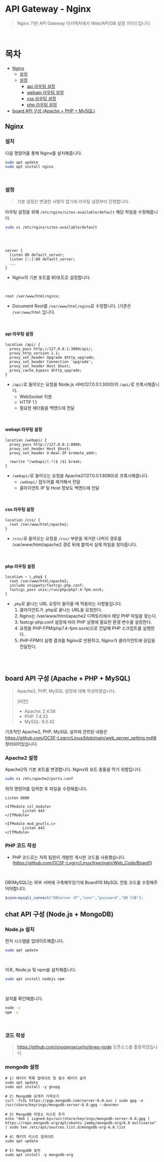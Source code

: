 # API Gateway - Nginx

> Nginx 기반 API Gateway 아키텍처에서 Web/API/DB 설정 가이드입니다.

</br>

# 목차

- [Nginx](#nginx)
  - [설치](#설치)
  - [설정](#설정)
    - [api 라우팅 설정](#api-라우팅-설정)
    - [webapi 라우팅 설정](#webapi-라우팅-설정)
    - [css 라우팅 설정](#css-라우팅-설정)
    - [php 라우팅 설정](#php-라우팅-설정)
- [board API 구성 (Apache + PHP + MySQL)](#board-api-구성-apache--php--mysql)

## Nginx

### 설치

다음 명령어를 통해 Nginx를 설치해줍니다.

```bash
sudo apt update
sudo apt install nginx
```

</br>

### 설정

> 기본 설정은 변경한 사항이 없기에 라우팅 설정부터 진행합니다.

라우팅 설정을 위해 `/etc/nginx/sites-available/default` 해당 파일을 수정해줍니다.

```bash
sudo vi /etc/nginx/sites-available/default
```

</br></br>

```plaintext
server {
  listen 80 default_server;
  listen [::]:80 default_server;
  ...
}
```

- Nginx의 기본 포트를 80포트로 설정합니다.

</br>

```plaintext
root /var/www/html/nginx;
```

- Document Root를 `/var/www/html/nginx`로 수정합니다. (기존은 `/var/www/html` 입니다.

</br>

#### api 라우팅 설정

```plaintext
location /api/ {
  proxy_pass http://127.0.0.1:3000/api/;
  proxy_http_version 1.1;
  proxy_set_header Upgrade $http_upgrade;
  proxy_set_header Connection 'upgrade';
  proxy_set_header Host $host;
  proxy_cache_bypass $http_upgrade;
}
```

- `/api/`로 들어오는 요청을 Node.js 서버(127.0.0.1:3000)의 `/api/`로 프록시해줍니다.
  - WebSocket 지원
  - HTTP 1.1
  - 필요한 헤더들을 백엔드에 전달

</br>

#### webapi 라우팅 설정

```plaintext
location /webapi/ {
  proxy_pass http://127.0.0.1:8080;
  proxy_set_header Host $host;
  proxy_set_header X-Real-IP $remote_addr;

  rewrite ^/webapi/(.*)$ /$1 break;
}
```

- `/webapi/`로 들어오는 요청을 Apache2(127.0.0.1:8080)로 프록시해줍니다.
    - `/webapi/` 접두어를 제거해서 전달
    - 클라이언트 IP 및 Host 정보도 백엔드에 전달

</br>

#### css 라우팅 설정

```plaintext
location /css/ {
  root /var/www/html/apache2;
}
```

- `/css/`로 들어오는 요청을 `/css/` 부분을 제거한 나머지 경로를 /var/www/html/apache2 경로 뒤에 붙여서 실제 파일을 찾아줍니다.

</br>

#### php 라우팅 설정

```plaintext
location ~ \.php$ {
  root /var/www/html/apache2;
  include snippets/fastcgi-php.conf;
  fastcgi_pass unix:/run/php/php7.4-fpm.sock;
}
```

- `.php`로 끝나는 URL 요청이 들어올 때 적용되는 사항들입니다.
  1. 클라이언트가 .php로 끝나는 URL을 요청한다.
  2. Nginx는 /var/www/html/apache2 디렉토리에서 해당 PHP 파일을 찾는다.
  3. fastcgi-php.conf 설정에 따라 PHP 실행에 필요한 환경 변수를 설정한다.
  4. 요청을 PHP-FPM(php7.4-fpm.sock)으로 전달해 PHP 스크립트를 실행한다.
  5. PHP-FPM이 실행 결과를 Nginx로 반환하고, Nginx가 클라이언트에 응답을 전달한다.

</br></br>


## board API 구성 (Apache + PHP + MySQL)

> Apache2, PHP, MySQL 설정에 대해 작성하였습니다.
>
> [버전]
> - Apache: 2.4.58
> - PHP: 7.4.33
> - MySQL: 8.0.42

기초적인 Apache2, PHP, MySQL 설치에 관련된 내용은 https://github.com/OCSF-Logrrr/Linux/blob/main/web_server_setting.md에 정리되어있습니다.

### Apache2 설정

Apache2의 기본 포트를 변경합니다. Nginx와 포트 충돌을 막기 위함입니다.

```bash
sudo vi /etc/apache2/ports.conf
```

위의 명령어를 입력한 후 파일을 수정해줍니다.

```plaintext
Listen 8080

<IfModule ssl_module>
        Listen 443
</IfModule>

<IfModule mod_gnutls.c>
        Listen 443
</IfModule>
```


### PHP 코드 작성
- PHP 코드로는 저희 팀원이 개발한 게시판 코드를 사용했습니다. (https://github.com/OCSF-Logrrr/Linux/tree/main/Web_Code/Board1)

</br>

DB(MySQL)는 외부 서버에 구축해두었기에 Board1의 MySQL 연동 코드를 수정해주어야합니다.

```php
$conn=mysqli_connect("DBServer IP","user","password","DB 이름");
```


## chat API 구성 (Node.js + MongoDB)

### Node.js 설치

먼저 시스템을 업데이트해줍니다.

```bash
sudo apt update
```

</br>

이후, Node.js 및 npm을 설치해줍니다.

```bash
sudo apt install nodejs npm
```

</br>

설치를 확인해봅니다.

```bash
node -v
npm -v
```

</br>

### 코드 작성
> https://github.com/snoopysecurity/dvws-node 오픈소스를 활용하였습니다.


### mongodb 설정

```bahs
# 1) 패키지 목록 업데이트 및 필수 패키지 설치
sudo apt update
sudo apt install -y gnupg

# 2) MongoDB 공개키 가져오기
curl -fsSL https://pgp.mongodb.com/server-6.0.asc | sudo gpg -o /usr/share/keyrings/mongodb-server-6.0.gpg --dearmor

# 3) MongoDB 저장소 리스트 추가
echo "deb [ signed-by=/usr/share/keyrings/mongodb-server-6.0.gpg ] https://repo.mongodb.org/apt/ubuntu jammy/mongodb-org/6.0 multiverse" | sudo tee /etc/apt/sources.list.d/mongodb-org-6.0.list

# 4) 패키지 리스트 업데이트
sudo apt update

# 5) MongoDB 설치
sudo apt install -y mongodb-org
```

